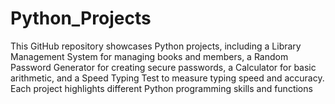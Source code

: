 # Python_Projects
This GitHub repository showcases Python projects, including a Library Management System for managing books and members, a Random Password Generator for creating secure passwords, a Calculator for basic arithmetic, and a Speed Typing Test to measure typing speed and accuracy. Each project highlights different Python programming skills and functions
